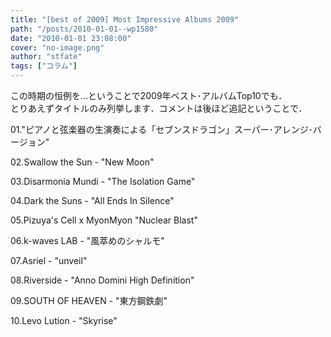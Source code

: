 ```yaml
---
title: "[best of 2009] Most Impressive Albums 2009"
path: "/posts/2010-01-01--wp1580"
date: "2010-01-01 23:08:00"
cover: "no-image.png"
author: "stfate"
tags: ["コラム"]
---
```


<style type="text/css">
<!--
p {white-space: pre-wrap};
-->
</style>

この時期の恒例を…ということで2009年ベスト･アルバムTop10でも．
とりあえずタイトルのみ列挙します．コメントは後ほど追記ということで．

<span >01."ピアノと弦楽器の生演奏による「セブンスドラゴン」スーパー･アレンジ･バージョン"</span>

<span >02.Swallow the Sun - "New Moon"</span>

<span >03.Disarmonia Mundi - "The Isolation Game"</span>

<span >04.Dark the Suns - "All Ends In Silence"</span>

<span >05.Pizuya's Cell x MyonMyon "Nuclear Blast"</span>

<span >06.k-waves LAB - "風萃めのシャルモ"</span>

<span >07.Asriel - "unveil"</span>

<span >08.Riverside - "Anno Domini High Definition"</span>

<span >09.SOUTH OF HEAVEN - "東方鋼鉄劇"</span>

<span >10.Levo Lution - "Skyrise"</span>